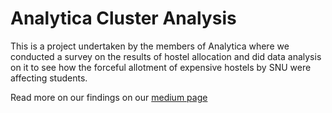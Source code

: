 # Analytica Cluster Analysis
This is a project undertaken by the members of Analytica where we conducted a survey on the results of hostel allocation and did data analysis on it to see how the forceful allotment of expensive hostels by SNU were affecting students.

Read more on our findings on our [medium page](https://medium.com/@analytica.snioe/understanding-student-perspectives-on-university-housing-a-comprehensive-survey-analysis-50e5c95446cf)
